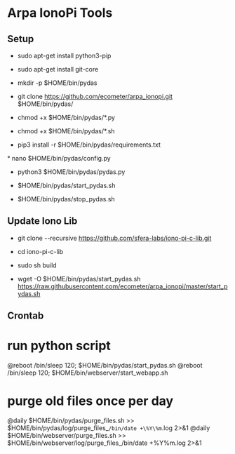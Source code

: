 Arpa IonoPi Tools
==========================

Setup
---------------------

  * sudo apt-get install python3-pip
  * sudo apt-get install git-core

  * mkdir -p $HOME/bin/pydas
  * git clone https://github.com/ecometer/arpa_ionopi.git $HOME/bin/pydas/
  * chmod +x $HOME/bin/pydas/*.py
  * chmod +x $HOME/bin/pydas/*.sh

  * pip3 install -r $HOME/bin/pydas/requirements.txt

  ° nano $HOME/bin/pydas/config.py
  * python3 $HOME/bin/pydas/pydas.py
  
  * $HOME/bin/pydas/start_pydas.sh
  * $HOME/bin/pydas/stop_pydas.sh

Update Iono Lib
---------------------

  + git clone --recursive https://github.com/sfera-labs/iono-pi-c-lib.git
  + cd iono-pi-c-lib
  + sudo sh build

  + wget -O $HOME/bin/pydas/start_pydas.sh https://raw.githubusercontent.com/ecometer/arpa_ionopi/master/start_pydas.sh


Crontab
---------------------

# run python script
@reboot /bin/sleep 120; $HOME/bin/pydas/start_pydas.sh
@reboot /bin/sleep 120; $HOME/bin/webserver/start_webapp.sh

# purge old files once per day
@daily $HOME/bin/pydas/purge_files.sh >> $HOME/bin/pydas/log/purge_files_`/bin/date +\%Y\%m`.log 2>&1
@daily $HOME/bin/webserver/purge_files.sh >> $HOME/bin/webserver/log/purge_files_/bin/date +\%Y\%m.log 2>&1
